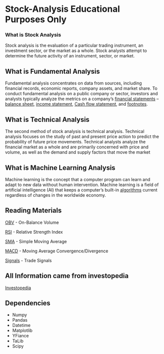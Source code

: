 # Stock-Analysis Educational Purposes Only 
### What is Stock Analysis 
Stock analysis is the evaluation of a particular trading instrument, an investment sector, or the market as a whole. Stock analysts attempt to determine the future activity of an instrument, sector, or market.

## What is Fundamental Analysis 
Fundamental analysis concentrates on data from sources, including financial records, economic reports, company assets, and market share. To conduct fundamental analysis on a public company or sector, investors and analysts typically analyze the metrics on a company’s <a href="https://www.investopedia.com/terms/f/financial-statements.asp">financial statements</a> – <a href="https://www.investopedia.com/terms/b/balancesheet.asp">balance sheet</a>, <a href="https://www.investopedia.com/terms/i/incomestatement.asp">income statement</a>, <a href="">Cash flow statement</a>, and <a href="https://www.investopedia.com/terms/f/footnote.asp"> footnotes</a>.

## What is Technical Analysis 
The second method of stock analysis is technical analysis. Technical analysis focuses on the study of past and present price action to predict the probability of future price movements. Technical analysts analyze the financial market as a whole and are primarily concerned with price and volume, as well as the demand and supply factors that move the market

## What is Machine Learning Analysis
Machine learning is the concept that a computer program can learn and adapt to new data without human intervention. Machine learning is a field of artificial intelligence</a> (AI) that keeps a computer’s built-in <a href="https://www.investopedia.com/terms/a/algorithm.asp">algorithms</a> current regardless of changes in the worldwide economy.

## Reading Materials
<a href="https://www.investopedia.com/terms/o/onbalancevolume.asp">OBV</a> - On-Balance Volume

<a href="https://www.investopedia.com/terms/r/rsi.asp">RSI</a> - Relative Strength Index

<a href="https://www.investopedia.com/terms/s/sma.asp">SMA</a> - Simple Moving Average

<a href="https://www.investopedia.com/terms/s/sma.asp">MACD</a> - Moving Average Convergence/Divergence

<a href="https://www.investopedia.com/terms/t/trade-signal.asp#:~:text=Key%20Takeaways,allocations%20or%20take%20new%20positions.">Signals</a> - Trade Signals

## All Information came from investopedia 
<a href="https://www.investopedia.com/"> Investopedia </a>

## Dependencies
- Numpy
- Pandas
- Datetime
- Matplotlib
- YFiance
- TaLib
- Scipy
